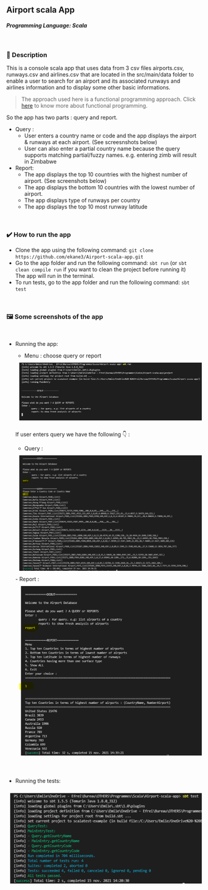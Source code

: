 ## Airport scala App
#### *Programming Language: **Scala***
<br>

### 📖 Description
This is a console scala app that uses data from 3 csv files airports.csv, runways.csv and airlines.csv that are located in the src/main/data folder to enable a user to search for an airport and its associated runways and airlines information and to display some other basic informations.
<br>

> The approach used here is a functional programming approach. Click [here](https://docs.scala-lang.org/overviews/scala-book/functional-programming.html) to know more about functional programming. 

So the app has two parts : query and report.
- Query :  
    - User enters a country name or code and the app displays the airport & runways at each airport. (See screesnshots below)
    - User can also enter a partial country name because the query supports matching partial/fuzzy names. e.g. entering zimb will result in Zimbabwe
- Report:
    - The app displays the top 10 countries with the highest number of airport. (See screenshots below)
    - The app displays the bottom 10 countries with the lowest number of airport.
    - The app displays type of runways per country
    - The app displays the top 10 most runway latitude

<br>

### ✔️ How to run the app
 - Clone the app using the following command: ``git clone https://github.com/ekane3/Airport-scala-app.git``
 - Go to the app folder and run the following command: `` sbt run ``  (or `` sbt clean compile run `` if you want to clean the project before running it)  
 The app will run in the terminal.
 - To run tests, go to the app folder and run the following command: ``sbt test`` 

<br>

### 🖼️ Some screenshots of the app
<br>

- Running the app:  
    - Menu : choose query or report  

    <img src="src/main/images/capture_menu.png" alt="Screenshot of tests - sbt test" style="margin: 10px;" />  

    If user enters query we have  the following 👇 :

    - Query :  
    <img src="src/main/images/capture_query.png" alt="Screenshot of tests - sbt test" style="margin: 10px;" />  
    - Report :  
    <img src="src/main/images/capture_report.png" alt="Screenshot of tests - sbt test" style="margin: 10px;" /> 

<br>

- Running the tests:  

<img src="src/main/images/capture_test.png" alt="Screenshot of tests - sbt test" style=" margin: 10px;" />
